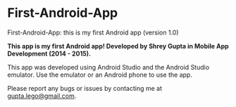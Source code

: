 First-Android-App
==========

First-Android-App: this is my first Android app (version 1.0)

**This app is my first Android app! Developed by Shrey Gupta in Mobile App Development (2014 - 2015).**

This app was developed using Android Studio and the Android Studio emulator. Use the emulator or an Android phone to use the app.

Please report any bugs or issues by contacting me at gupta.lego@gmail.com.
